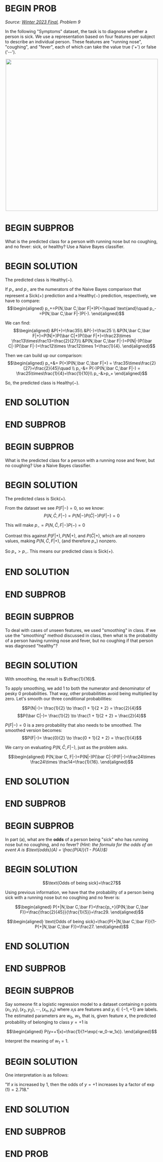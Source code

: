 # BEGIN PROB

<!-- **Naive Bayes Classifier** -->

<i>Source: [Winter 2023 Final](../wi23-final/index.html), Problem 9</i>

In the following \"Symptoms\" dataset, the 
task is to diagnose whether a person is sick. We use a representation
based on four features per subject to describe an individual person.
These features are \"running nose\", \"coughing\", and \"fever\", each
of which can take the value true ('+') or false ('--').

<center><img src="../assets/images/wi23-final/symptoms.png" width="500"></center>

# BEGIN SUBPROB

What is the predicted class for a person with running nose
but no coughing, and no fever: sick, or healthy? Use a Naive Bayes classifier.

# BEGIN SOLUTION

The predicted class is Healthy($-$).

If $p_+$ and $p_-$ are the numerators of the Naive Bayes comparison that represent a Sick($+$) prediction and a Healthy($-$) prediction, respectively, we have to compare: $$\begin{aligned}
    p_+=P(N,\bar C,\bar F|+)P(+)\quad \text{and}\quad p_-=P(N,\bar C,\bar F|-)P(-).
\end{aligned}$$ 

We can find:
$$\begin{aligned}
    &P(+)=\frac35\\
    &P(-)=\frac25 \\
    &P(N,\bar C,\bar F|+)=P(N|+)P(\bar C|+)P(\bar F|+)=\frac23\times \frac13\times\frac13=\frac{2}{27}\\
    &P(N,\bar C,\bar F|-)=P(N|-)P(\bar C|-)P(\bar F|-)=\frac12\times \frac12\times 1=\frac{1}{4}.
\end{aligned}$$ 

Then we can build up our comparison:
$$\begin{aligned}
    p_+&= P(+)P(N,\bar C,\bar F|+) = \frac35\times\frac{2}{27}=\frac{2}{45}\quad \\
    p_-&= P(-)P(N,\bar C,\bar F|-) = \frac25\times\frac{1}{4}=\frac{1}{10}\\
    p_-&>p_+
\end{aligned}$$ 

So, the predicted class is Healthy($-$).

# END SOLUTION

# END SUBPROB 

# BEGIN SUBPROB

What is the predicted class for a person with a running nose
and fever, but no coughing? Use a Naive Bayes classifier.

# BEGIN SOLUTION

The predicted class is Sick($+$).

From the dataset we see $P(F|-)=0$, so we know:
$$P(N,\bar C, F|-)=P(N|-)P(\bar C|-)P(F|-)=0$$

This will make $p_- = P(N,\bar C, F|-)P(-) = 0$

Contrast this against $P(F|+), P(N|+),$ and $P(\bar C|+)$, which are all nonzero values, making $P(N,\bar C, F|+)$, (and therefore $p_+$) nonzero. 

So $p_+>p_-$. This means our predicted class is Sick($+$).


# END SOLUTION

# END SUBPROB 

# BEGIN SUBPROB

To deal with cases of unseen features, we used "smoothing\"
in class. If we use the "smoothing\" method discussed in class, then
what is the probability of a person having running nose and fever, but
no coughing if that person was diagnosed "healthy\"?

# BEGIN SOLUTION

With smoothing, the result is $\dfrac{1}{16}$.

To apply smoothing, we add $1$ to both the numerator and denominator of pesky $0$ probabilities. That way, other probabilities avoid being multiplied by zero. Let's smooth our three conditional probabilities:

$$P(N|-)= \frac{1}{2} \to \frac{1 + 1}{2 + 2} = \frac{2}{4}$$
$$P(\bar C|-)= \frac{1}{2} \to \frac{1 + 1}{2 + 2} = \frac{2}{4}$$

$P(F|-)=0$ is a zero probability that also needs to be smoothed. The smoothed version becomes:
$$P(F|-)= \frac{0}{2} \to \frac{0 + 1}{2 + 2} = \frac{1}{4}$$

We carry on evaluating $P(N,\bar C, F|-)$, just as the problem asks.

$$\begin{aligned}
          P(N,\bar C, F|-)=P(N|-)P(\bar C|-)P(F|-)=\frac24\times \frac24\times \frac14=\frac{1}{16}.
\end{aligned}$$

# END SOLUTION

# END SUBPROB

# BEGIN SUBPROB

In part (a), what are the **odds** of a person being "sick\"
who has running nose but no coughing, and no fever? *(Hint: the formula for the odds of an event $A$ is $\text{odds}(A) = \frac{P(A)}{1 - P(A)}$)*

# BEGIN SOLUTION

$$\text{Odds of being sick}=\frac27$$

Using previous information, we have that the probability of a person being sick with a running nose but no coughing and no fever is:

$$\begin{aligned}
P(+|N,\bar C,\bar F)=\frac{p_+}{P(N,\bar C,\bar F)}=\frac{\frac{2}{45}}{\frac{1}{5}}=\frac29. 
\end{aligned}$$ 

$$\begin{aligned}
\text{Odds of being sick}=\frac{P(+|N,\bar C,\bar F)}{1-P(+|N,\bar C,\bar F)}=\frac27.   
\end{aligned}$$

# END SOLUTION

# END SUBPROB 

# BEGIN SUBPROB

Say someone fit a logistic regression model to a dataset
containing $n$ points $(x_1,y_1),(x_2,y_2),\cdots,(x_n,y_n)$ where
$x_i$s are features and $y_i\in\{-1,+1\}$ are labels. The estimated
parameters are $w_0,~w_1$, that is, given feature $x$, the predicted
probability of belonging to class $y=+1$ is 

$$\begin{aligned}
        P(y=+1|x)=\frac{1}{1+\exp(-w_0-w_1x)}.
\end{aligned}$$ 

Interpret the meaning of $w_1=1$.

# BEGIN SOLUTION

One interpretation is as follows: 

"If $x$ is increased by $1$, then the odds of $y=+1$ increases by a factor of
$\exp(1)=2.718$."

# END SOLUTION

# END SUBPROB

# END PROB
